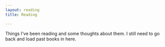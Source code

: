 ```yaml
---
layout: reading
title: Reading

---
```

Things I've been reading and some thoughts about them. I still need to go back and load past books in here.
